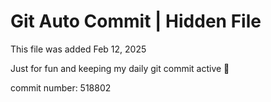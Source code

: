 # Git Auto Commit | Hidden File

This file was added Feb 12, 2025

Just for fun and keeping my daily git commit active 🤪

commit number: 518802
